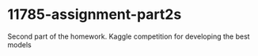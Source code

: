 # 11785-assignment-part2s
Second part of the homework. Kaggle competition for developing the best models

